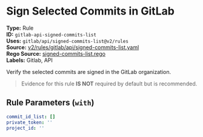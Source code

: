 # Sign Selected Commits in GitLab  
**Type:** Rule  
**ID:** `gitlab-api-signed-commits-list`  
**Uses:** `gitlab/api/signed-commits-list@v2/rules`  
**Source:** [v2/rules/gitlab/api/signed-commits-list.yaml](https://github.com/scribe-public/sample-policies/v2/rules/gitlab/api/signed-commits-list.yaml)  
**Rego Source:** [signed-commits-list.rego](https://github.com/scribe-public/sample-policies/v2/rules/gitlab/api/signed-commits-list.rego)  
**Labels:** Gitlab, API  

Verify the selected commits are signed in the GitLab organization.

> Evidence for this rule **IS NOT** required by default but is recommended.


## Rule Parameters (`with`)  
```yaml
commit_id_list: []
private_token: ''
project_id: ''
```

